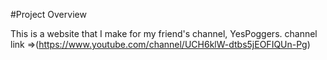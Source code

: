 #Project Overview

This is a website that I make for my friend's channel, YesPoggers. channel link =>(https://www.youtube.com/channel/UCH6klW-dtbs5jEOFIQUn-Pg)
